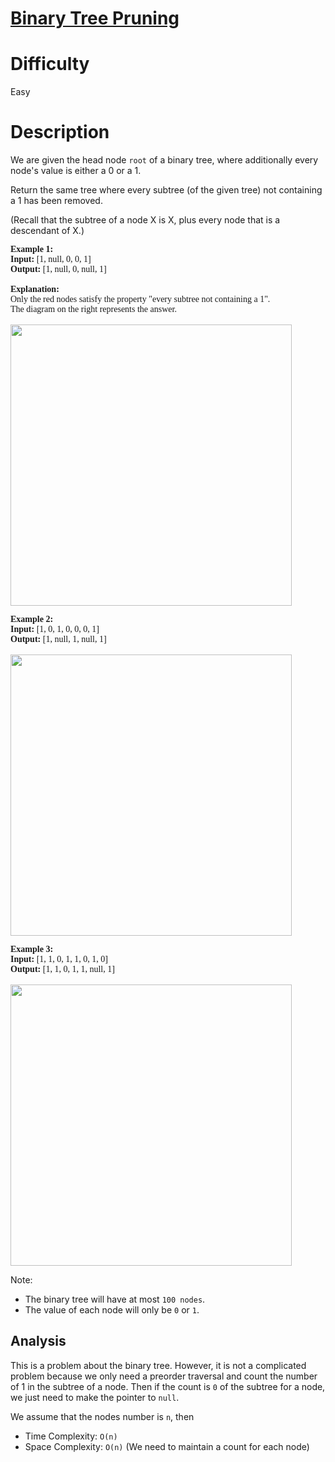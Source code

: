 # [Binary Tree Pruning](https://leetcode.com/problems/binary-tree-pruning/)

# Difficulty

Easy

# Description

We are given the head node `root` of a binary tree, where additionally every node's value is either a 0 or a 1.

Return the same tree where every subtree (of the given tree) not containing a 1 has been removed.

(Recall that the subtree of a node X is X, plus every node that is a descendant of X.)

<pre style="font-family: consolas">
<b>Example 1:</b>
<b>Input:</b> [1, null, 0, 0, 1]
<b>Output:</b> [1, null, 0, null, 1]

<b>Explanation:</b> 
Only the red nodes satisfy the property "every subtree not containing a 1".
The diagram on the right represents the answer.

<img alt="" src="https://s3-lc-upload.s3.amazonaws.com/uploads/2018/04/06/1028_2.png" style="width:450px" />
</pre>

<pre style="font-family: consolas">
<b>Example 2:</b>
<b>Input:</b> [1, 0, 1, 0, 0, 0, 1]
<b>Output:</b> [1, null, 1, null, 1]

<img alt="" src="https://s3-lc-upload.s3.amazonaws.com/uploads/2018/04/06/1028_1.png" style="width:450px" />
</pre>

<pre style="font-family: consolas">
<b>Example 3:</b>
<b>Input:</b> [1, 1, 0, 1, 1, 0, 1, 0]
<b>Output:</b> [1, 1, 0, 1, 1, null, 1]

<img alt="" src="https://s3-lc-upload.s3.amazonaws.com/uploads/2018/04/06/1028_1.png" style="width:450px" />
</pre>

Note:

- The binary tree will have at most `100 nodes`.
- The value of each node will only be `0` or `1`.

## Analysis

This is a problem about the binary tree. However, it is not a complicated problem because we only need a preorder traversal and count the number of 1 in the subtree of a node. Then if the count is `0` of the subtree for a node, we just need to make the pointer to `null`.

We assume that the nodes number is `n`, then
- Time Complexity: `O(n)`
- Space Complexity: `O(n)` (We need to maintain a count for each node)
